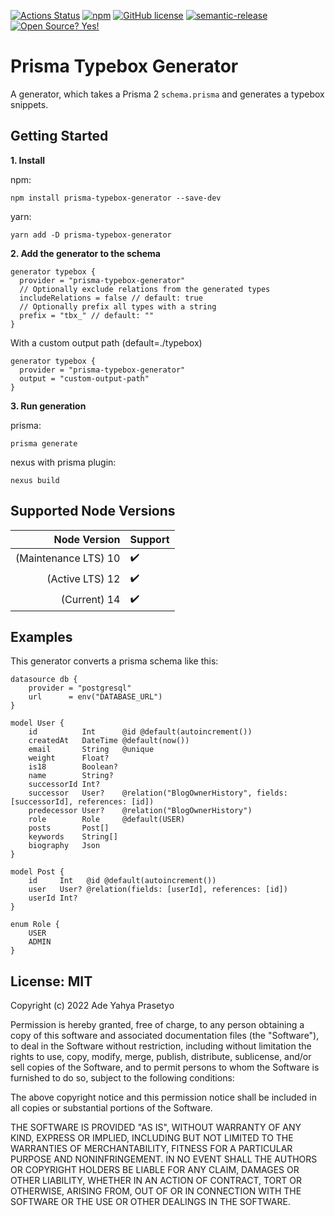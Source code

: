 [![Actions Status](https://github.com/adeyahya/prisma-typebox-generator/workflows/build/badge.svg)](https://github.com/adeyahya/prisma-typebox-generator/actions)
[![npm](https://img.shields.io/npm/v/prisma-typebox-generator)](https://www.npmjs.com/package/prisma-typebox-generator)
[![GitHub license](https://img.shields.io/github/license/Naereen/StrapDown.js.svg)](https://github.com/adeyahya/prisma-typebox-generator/blob/master/LICENSE)
[![semantic-release](https://img.shields.io/badge/%20%20%F0%9F%93%A6%F0%9F%9A%80-semantic--release-e10079.svg)](https://github.com/semantic-release/semantic-release)
[![Open Source? Yes!](https://badgen.net/badge/Open%20Source%20%3F/Yes%21/blue?icon=github)](https://github.com/Naereen/badges/)

# Prisma Typebox Generator

A generator, which takes a Prisma 2 `schema.prisma` and generates a typebox snippets.

## Getting Started

**1. Install**

npm:

```shell
npm install prisma-typebox-generator --save-dev
```

yarn:

```shell
yarn add -D prisma-typebox-generator
```

**2. Add the generator to the schema**

```prisma
generator typebox {
  provider = "prisma-typebox-generator"
  // Optionally exclude relations from the generated types
  includeRelations = false // default: true
  // Optionally prefix all types with a string
  prefix = "tbx_" // default: ""
}
```

With a custom output path (default=./typebox)

```prisma
generator typebox {
  provider = "prisma-typebox-generator"
  output = "custom-output-path"
}
```

**3. Run generation**

prisma:

```shell
prisma generate
```

nexus with prisma plugin:

```shell
nexus build
```

## Supported Node Versions

|         Node Version | Support            |
| -------------------: | :----------------- |
| (Maintenance LTS) 10 | :heavy_check_mark: |
|      (Active LTS) 12 | :heavy_check_mark: |
|         (Current) 14 | :heavy_check_mark: |

## Examples

This generator converts a prisma schema like this:

```prisma
datasource db {
	provider = "postgresql"
	url      = env("DATABASE_URL")
}

model User {
    id          Int      @id @default(autoincrement())
    createdAt   DateTime @default(now())
    email       String   @unique
    weight      Float?
    is18        Boolean?
    name        String?
    successorId Int?
    successor   User?    @relation("BlogOwnerHistory", fields: [successorId], references: [id])
    predecessor User?    @relation("BlogOwnerHistory")
    role        Role     @default(USER)
    posts       Post[]
    keywords    String[]
    biography   Json
}

model Post {
    id     Int   @id @default(autoincrement())
    user   User? @relation(fields: [userId], references: [id])
    userId Int?
}

enum Role {
    USER
    ADMIN
}
```

## License: MIT

Copyright (c) 2022 Ade Yahya Prasetyo

Permission is hereby granted, free of charge, to any person obtaining a copy
of this software and associated documentation files (the "Software"), to deal
in the Software without restriction, including without limitation the rights
to use, copy, modify, merge, publish, distribute, sublicense, and/or sell
copies of the Software, and to permit persons to whom the Software is
furnished to do so, subject to the following conditions:

The above copyright notice and this permission notice shall be included in all
copies or substantial portions of the Software.

THE SOFTWARE IS PROVIDED "AS IS", WITHOUT WARRANTY OF ANY KIND, EXPRESS OR
IMPLIED, INCLUDING BUT NOT LIMITED TO THE WARRANTIES OF MERCHANTABILITY,
FITNESS FOR A PARTICULAR PURPOSE AND NONINFRINGEMENT. IN NO EVENT SHALL THE
AUTHORS OR COPYRIGHT HOLDERS BE LIABLE FOR ANY CLAIM, DAMAGES OR OTHER
LIABILITY, WHETHER IN AN ACTION OF CONTRACT, TORT OR OTHERWISE, ARISING FROM,
OUT OF OR IN CONNECTION WITH THE SOFTWARE OR THE USE OR OTHER DEALINGS IN THE
SOFTWARE.
